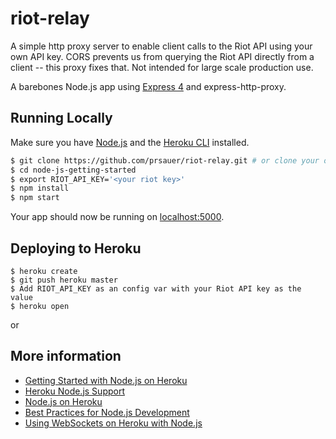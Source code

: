 # riot-relay

A simple http proxy server to enable client calls to the Riot API using your own API key. CORS prevents us from querying the Riot API directly from a client -- this proxy fixes that. Not intended for large scale production use.

A barebones Node.js app using [Express 4](http://expressjs.com/) and express-http-proxy.

## Running Locally

Make sure you have [Node.js](http://nodejs.org/) and the [Heroku CLI](https://cli.heroku.com/) installed.

```sh
$ git clone https://github.com/prsauer/riot-relay.git # or clone your own fork
$ cd node-js-getting-started
$ export RIOT_API_KEY='<your riot key>'
$ npm install
$ npm start
```

Your app should now be running on [localhost:5000](http://localhost:5000/).

## Deploying to Heroku

```
$ heroku create
$ git push heroku master
$ Add RIOT_API_KEY as an config var with your Riot API key as the value 
$ heroku open
```
or

## More information

- [Getting Started with Node.js on Heroku](https://devcenter.heroku.com/articles/getting-started-with-nodejs)
- [Heroku Node.js Support](https://devcenter.heroku.com/articles/nodejs-support)
- [Node.js on Heroku](https://devcenter.heroku.com/categories/nodejs)
- [Best Practices for Node.js Development](https://devcenter.heroku.com/articles/node-best-practices)
- [Using WebSockets on Heroku with Node.js](https://devcenter.heroku.com/articles/node-websockets)
